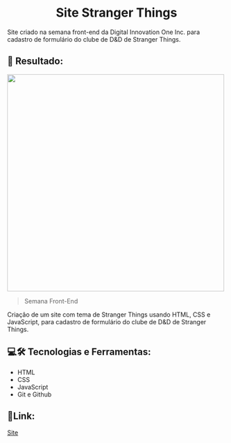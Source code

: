 <h1 align="center">Site Stranger Things</h1>

Site criado na semana front-end da Digital Innovation One Inc. para cadastro de formulário do clube de D&D de Stranger Things.

## 📌 Resultado:

<img width="500"  src="https://i.imgur.com/d6w2LTI.jpg"/>


> Semana Front-End

Criaçâo de um  site com tema de Stranger Things usando HTML, CSS e JavaScript, para cadastro de formulário do clube de D&D de Stranger Things.

## 💻🛠 Tecnologias e Ferramentas: 
  - HTML
  - CSS
  - JavaScript
  - Git e Github

## 🔗Link:

[ Site ](https://beatrisantunes.github.io/Site-Stranger-Things-Dio/)
